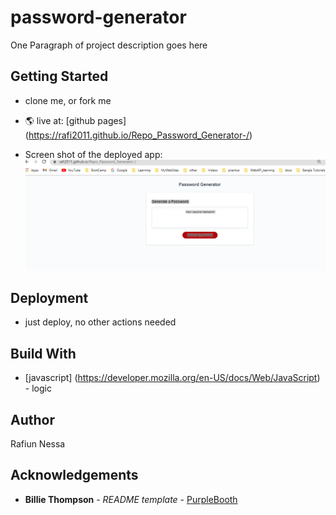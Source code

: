 # password-generator
One Paragraph of project description goes here

## Getting Started

* clone me, or fork me
* 🌎 live at: [github pages] (https://rafi2011.github.io/Repo_Password_Generator-/)

* Screen shot of the deployed app: ![Screen Shot Of The Deployed App](screenshot.png)

## Deployment
* just deploy, no other actions needed

## Build With 

* [javascript] (https://developer.mozilla.org/en-US/docs/Web/JavaScript) - logic 

## Author
Rafiun Nessa

## Acknowledgements
* **Billie Thompson** - *README template* - [PurpleBooth](https://github.com/PurpleBooth)
